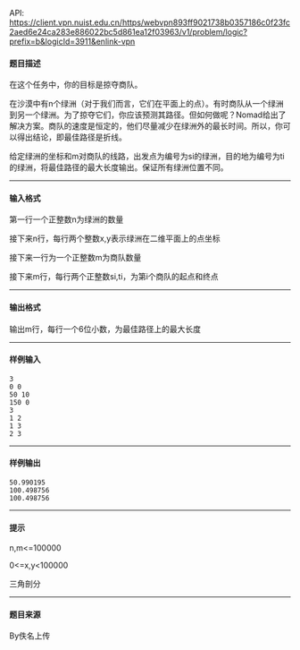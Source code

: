 API: https://client.vpn.nuist.edu.cn/https/webvpn893ff9021738b0357186c0f23fc2aed6e24ca283e886022bc5d861ea12f03963/v1/problem/logic?prefix=b&logicId=3911&enlink-vpn

#### 题目描述

在这个任务中，你的目标是掠夺商队。

在沙漠中有n个绿洲（对于我们而言，它们在平面上的点）。有时商队从一个绿洲到另一个绿洲。为了掠夺它们，你应该预测其路径。但如何做呢？Nomad给出了解决方案。商队的速度是恒定的，他们尽量减少在绿洲外的最长时间。所以，你可以得出结论，即最佳路径是折线。

给定绿洲的坐标和m对商队的线路，出发点为编号为si的绿洲，目的地为编号为ti的绿洲，将最佳路径的最大长度输出。保证所有绿洲位置不同。

---

#### 输入格式

第一行一个正整数n为绿洲的数量

接下来n行，每行两个整数x,y表示绿洲在二维平面上的点坐标

接下来一行为一个正整数m为商队数量

接下来m行，每行两个正整数si,ti，为第i个商队的起点和终点

---

#### 输出格式

输出m行，每行一个6位小数，为最佳路径上的最大长度

---

#### 样例输入
```
3
0 0
50 10
150 0
3
1 2
1 3
2 3
```

---

#### 样例输出
```
50.990195
100.498756
100.498756
```

---

#### 提示

n,m<=100000

0<=x,y<100000

三角剖分

---

#### 题目来源

By佚名上传